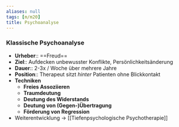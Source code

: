 ```yaml
---
aliases: null
tags: [m/m20]
title: Psychoanalyse
---
```

### Klassische Psychoanalyse
- **Urheber**:: ==Freud==
- **Ziel**:: Aufdecken unbewusster Konflikte, Persönlichkeitsänderung
- **Dauer**:: 2-3x / Woche über mehrere Jahre
- **Position**:: Therapeut sitzt *hinter* Patienten ohne Blickkontakt
- **Techniken**
	- **Freies Assoziieren**
	- **Traumdeutung**
	- **Deutung des Widerstands**
	- **Deutung von (Gegen-)Übertragung**
	- **Förderung von Regression**
- Weiterentwicklung → [[Tiefenpsychologische Psychotherapie]]